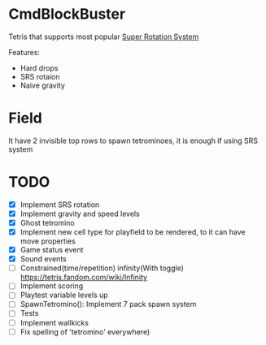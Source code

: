 ﻿# CmdBlockBuster  
Tetris that supports most popular [Super Rotation System](https://tetris.fandom.com/wiki/SRS)  

Features:  
 - Hard drops
 - SRS rotaion
 - Naive gravity

 # Field
 It have 2 invisible top rows to spawn tetrominoes, it is enough if using SRS system

 # TODO
 - [x] Implement SRS rotation
 - [x] Implement gravity and speed levels
 - [x] Ghost tetromino
 - [x] Implement new cell type for playfield to be rendered, to it can have move properties
 - [x] Game status event
 - [x] Sound events
 - [ ] Constrained(time/repetition) infinity(With toggle) https://tetris.fandom.com/wiki/Infinity
 - [ ] Implement scoring
 - [ ] Playtest variable levels up
 - [ ] SpawnTetromino(): Implement 7 pack spawn system
 - [ ] Tests
 - [ ] Implement wallkicks
 - [ ] Fix spelling of 'tetromino' everywhere)  